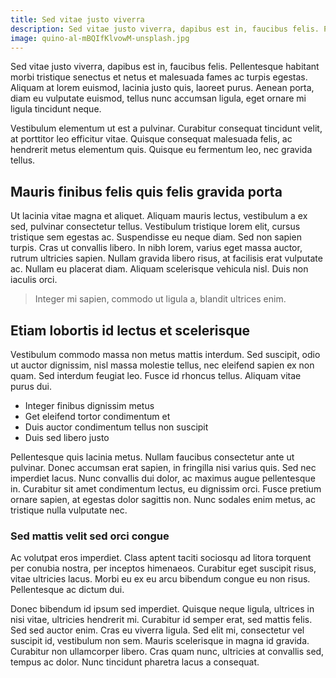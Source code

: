 ```yaml
---
title: Sed vitae justo viverra
description: Sed vitae justo viverra, dapibus est in, faucibus felis. Pellentesque habitant morbi tristique senectus et netus et malesuada fames ac turpis egestas.
image: quino-al-mBQIfKlvowM-unsplash.jpg
---
```


Sed vitae justo viverra, dapibus est in, faucibus felis. Pellentesque habitant morbi tristique senectus et netus et malesuada fames ac turpis egestas. Aliquam at lorem euismod, lacinia justo quis, laoreet purus. Aenean porta, diam eu vulputate euismod, tellus nunc accumsan ligula, eget ornare mi ligula tincidunt neque.

Vestibulum elementum ut est a pulvinar. Curabitur consequat tincidunt velit, at porttitor leo efficitur vitae. Quisque consequat malesuada felis, ac hendrerit metus elementum quis. Quisque eu fermentum leo, nec gravida tellus.

## Mauris finibus felis quis felis gravida porta

Ut lacinia vitae magna et aliquet. Aliquam mauris lectus, vestibulum a ex sed, pulvinar consectetur tellus. Vestibulum tristique lorem elit, cursus tristique sem egestas ac. Suspendisse eu neque diam. Sed non sapien turpis. Cras ut convallis libero. In nibh lorem, varius eget massa auctor, rutrum ultricies sapien. Nullam gravida libero risus, at facilisis erat vulputate ac. Nullam eu placerat diam. Aliquam scelerisque vehicula nisl. Duis non iaculis orci.

> Integer mi sapien, commodo ut ligula a, blandit ultrices enim.

## Etiam lobortis id lectus et scelerisque

Vestibulum commodo massa non metus mattis interdum. Sed suscipit, odio ut auctor dignissim, nisl massa molestie tellus, nec eleifend sapien ex non quam. Sed interdum feugiat leo. Fusce id rhoncus tellus. Aliquam vitae purus dui.

- Integer finibus dignissim metus
- Get eleifend tortor condimentum et
- Duis auctor condimentum tellus non suscipit
- Duis sed libero justo

Pellentesque quis lacinia metus. Nullam faucibus consectetur ante ut pulvinar. Donec accumsan erat sapien, in fringilla nisi varius quis. Sed nec imperdiet lacus. Nunc convallis dui dolor, ac maximus augue pellentesque in. Curabitur sit amet condimentum lectus, eu dignissim orci. Fusce pretium ornare sapien, at egestas dolor sagittis non. Nunc sodales enim metus, ac tristique nulla vulputate nec.

### Sed mattis velit sed orci congue

Ac volutpat eros imperdiet. Class aptent taciti sociosqu ad litora torquent per conubia nostra, per inceptos himenaeos. Curabitur eget suscipit risus, vitae ultricies lacus. Morbi eu ex eu arcu bibendum congue eu non risus. Pellentesque ac dictum dui.

Donec bibendum id ipsum sed imperdiet. Quisque neque ligula, ultrices in nisi vitae, ultricies hendrerit mi. Curabitur id semper erat, sed mattis felis. Sed sed auctor enim. Cras eu viverra ligula. Sed elit mi, consectetur vel suscipit id, vestibulum non sem. Mauris scelerisque in magna id gravida. Curabitur non ullamcorper libero. Cras quam nunc, ultricies at convallis sed, tempus ac dolor. Nunc tincidunt pharetra lacus a consequat.
